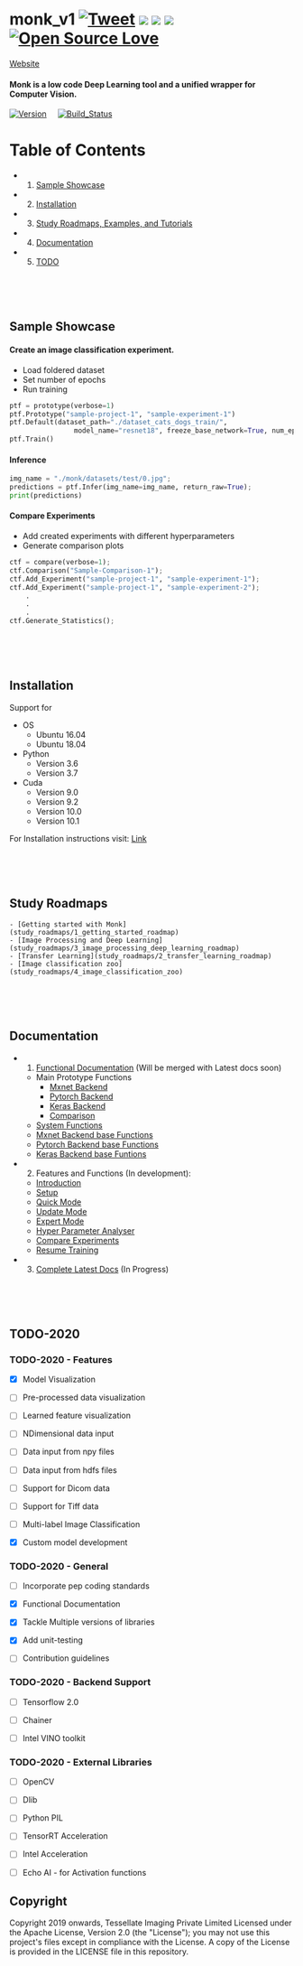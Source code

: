 # monk_v1 [![Tweet](https://img.shields.io/twitter/url/https/github.com/tterb/hyde.svg?style=social)](http://twitter.com/share?text=Check%20out%20Monk:%20An%20Open%20Source%20Unified%20Wrapper%20for%20Computer%20Vision&url=https://github.com/Tessellate-Imaging/monk_v1&hashtags=MonkAI,OpenSource,UnifiedWrapper,DeepLEarning,ComputerVision,TessellateImaging) [![](http://hits.dwyl.io/Tessellate-Imaging/monk_v1.svg)](http://hits.dwyl.io/Tessellate-Imaging/monk_v1) ![](https://tokei.rs/b1/github/Tessellate-Imaging/monk_v1) ![](https://tokei.rs/b1/github/Tessellate-Imaging/monk_v1?category=files) [![Open Source Love](https://badges.frapsoft.com/os/v1/open-source.svg?v=103)](https://github.com/ellerbrock/open-source-badges/)


[Website](https://monkai-42.firebaseapp.com/)

#### Monk is a low code Deep Learning tool and a unified wrapper for Computer Vision.
[![Version](https://img.shields.io/badge/version-v1.0-lightgrey)](https://github.com/Tessellate-Imaging/monk_v1) &nbsp; &nbsp;
[![Build_Status](https://img.shields.io/badge/build-passing-green)](https://github.com/Tessellate-Imaging/monk_v1)


# Table of Contents
  - 1) [Sample Showcase](#1)
  - 2) [Installation](#heading-1)
  - 3) [Study Roadmaps, Examples, and Tutorials](#heading-2)
  - 4) [Documentation](#heading-3)
  - 5) [TODO](#heading-4)

<br />
<br />
<br />


<a id="1"></a>
## Sample Showcase

#### Create an image classification experiment.
- Load foldered dataset
- Set number of epochs
- Run training

```python
ptf = prototype(verbose=1)
ptf.Prototype("sample-project-1", "sample-experiment-1")
ptf.Default(dataset_path="./dataset_cats_dogs_train/", 
                model_name="resnet18", freeze_base_network=True, num_epochs=2)
ptf.Train()
```

#### Inference

```python
img_name = "./monk/datasets/test/0.jpg";
predictions = ptf.Infer(img_name=img_name, return_raw=True);
print(predictions)
```


#### Compare Experiments

- Add created experiments with different hyperparameters
- Generate comparison plots

```python
ctf = compare(verbose=1);
ctf.Comparison("Sample-Comparison-1");
ctf.Add_Experiment("sample-project-1", "sample-experiment-1");
ctf.Add_Experiment("sample-project-1", "sample-experiment-2");
    .
    . 
    .
ctf.Generate_Statistics();
```

<br />
<br />
<br />


## Installation

Support for
  - OS
      - Ubuntu 16.04
      - Ubuntu 18.04
  - Python
      - Version 3.6
      - Version 3.7
  - Cuda
      - Version 9.0
      - Version 9.2
      - Version 10.0
      - Version 10.1

For Installation instructions visit: [Link](https://clever-noyce-f9d43f.netlify.com/#/setup/setup)

<br />
<br />
<br />



## Study Roadmaps
    - [Getting started with Monk](study_roadmaps/1_getting_started_roadmap)
    - [Image Processing and Deep Learning](study_roadmaps/3_image_processing_deep_learning_roadmap)
    - [Transfer Learning](study_roadmaps/2_transfer_learning_roadmap)
    - [Image classification zoo](study_roadmaps/4_image_classification_zoo)

<br />
<br />
<br />


## Documentation

- 1) [Functional Documentation](https://abhi-kumar.github.io/monk_v1_docs/) (Will be merged with Latest docs soon)
    - Main Prototype Functions
        - [Mxnet Backend](https://abhi-kumar.github.io/monk_v1_docs/gluon_prototype.html)
        - [Pytorch Backend](https://abhi-kumar.github.io/monk_v1_docs/pytorch_prototype.html)
        - [Keras Backend](https://abhi-kumar.github.io/monk_v1_docs/keras_prototype.html)
        - [Comparison](https://abhi-kumar.github.io/monk_v1_docs/compare_prototype.html)
    - [System Functions](https://abhi-kumar.github.io/monk_v1_docs/system/index.html)
    - [Mxnet Backend base Functions](https://abhi-kumar.github.io/monk_v1_docs/gluon/index.html)
    - [Pytorch Backend base Functions](https://abhi-kumar.github.io/monk_v1_docs/pytorch/index.html)
    - [Keras Backend base Funtions](https://abhi-kumar.github.io/monk_v1_docs/tf_keras_1/index.html)

- 2) Features and Functions (In development):
    - [Introduction](https://clever-noyce-f9d43f.netlify.com/#/introduction)
    - [Setup](https://clever-noyce-f9d43f.netlify.com/#/setup/setup)
    - [Quick Mode](https://clever-noyce-f9d43f.netlify.com/#/quick_mode/quickmode_pytorch)
    - [Update Mode](https://clever-noyce-f9d43f.netlify.com/#/update_mode/update_dataset)
    - [Expert Mode](https://clever-noyce-f9d43f.netlify.com/#/expert_mode)
    - [Hyper Parameter Analyser](https://clever-noyce-f9d43f.netlify.com/#/hp_finder/model_finder)
    - [Compare Experiments](https://clever-noyce-f9d43f.netlify.com/#/compare_experiment)
    - [Resume Training](https://clever-noyce-f9d43f.netlify.com/#/resume_training)

- 3) [Complete Latest Docs](https://li8bot.github.io/monkai/#/home) (In Progress)


<br />
<br />
<br />


## TODO-2020

### TODO-2020 - Features
- [x] Model Visualization
- [ ] Pre-processed data visualization
- [ ] Learned feature visualization
- [ ] NDimensional data input
- [ ] Data input from npy files
- [ ] Data input from hdfs files
- [ ] Support for Dicom data
- [ ] Support for Tiff data
- [ ] Multi-label Image Classification
- [x] Custom model development


### TODO-2020 - General
- [ ] Incorporate pep coding standards
- [x] Functional Documentation
- [x] Tackle Multiple versions of libraries
- [x] Add unit-testing
- [ ] Contribution guidelines


### TODO-2020 - Backend Support

- [ ] Tensorflow 2.0
- [ ] Chainer
- [ ] Intel VINO toolkit


### TODO-2020 - External Libraries
- [ ] OpenCV
- [ ] Dlib
- [ ] Python PIL
- [ ] TensorRT Acceleration
- [ ] Intel Acceleration
- [ ] Echo AI - for Activation functions




## Copyright

Copyright 2019 onwards, Tessellate Imaging Private Limited Licensed under the Apache License, Version 2.0 (the "License"); you may not use this project's files except in compliance with the License. A copy of the License is provided in the LICENSE file in this repository.
